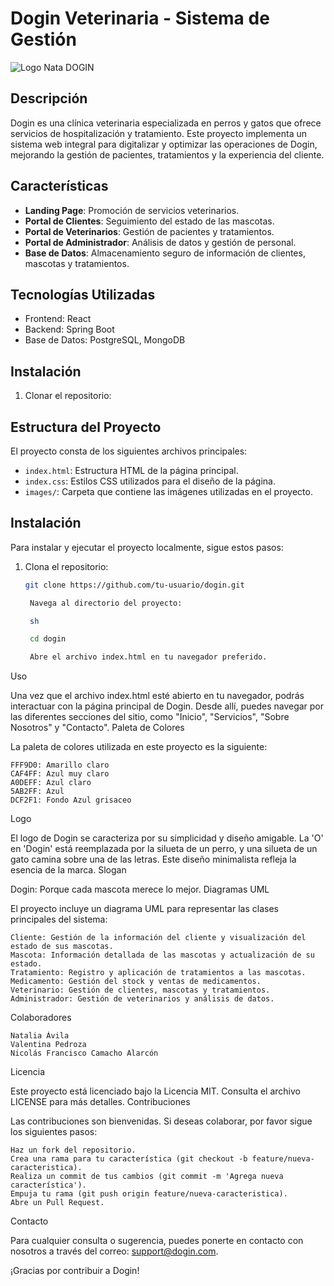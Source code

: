 # Dogin Veterinaria - Sistema de Gestión

![Logo Nata DOGIN](https://github.com/user-attachments/assets/a199e284-e754-43c7-8085-1a64ec770b4c)


## Descripción

Dogin es una clínica veterinaria especializada en perros y gatos que ofrece servicios de hospitalización y tratamiento. Este proyecto implementa un sistema web integral para digitalizar y optimizar las operaciones de Dogin, mejorando la gestión de pacientes, tratamientos y la experiencia del cliente.

## Características

- **Landing Page**: Promoción de servicios veterinarios.
- **Portal de Clientes**: Seguimiento del estado de las mascotas.
- **Portal de Veterinarios**: Gestión de pacientes y tratamientos.
- **Portal de Administrador**: Análisis de datos y gestión de personal.
- **Base de Datos**: Almacenamiento seguro de información de clientes, mascotas y tratamientos.

## Tecnologías Utilizadas

- Frontend: React
- Backend: Spring Boot
- Base de Datos: PostgreSQL, MongoDB

## Instalación

1. Clonar el repositorio:

## Estructura del Proyecto
El proyecto consta de los siguientes archivos principales:

- `index.html`: Estructura HTML de la página principal.
- `index.css`: Estilos CSS utilizados para el diseño de la página.
- `images/`: Carpeta que contiene las imágenes utilizadas en el proyecto.

## Instalación
Para instalar y ejecutar el proyecto localmente, sigue estos pasos:

1. Clona el repositorio:
   ```sh
   git clone https://github.com/tu-usuario/dogin.git

    Navega al directorio del proyecto:

    sh

    cd dogin

    Abre el archivo index.html en tu navegador preferido.

Uso

Una vez que el archivo index.html esté abierto en tu navegador, podrás interactuar con la página principal de Dogin. Desde allí, puedes navegar por las diferentes secciones del sitio, como "Inicio", "Servicios", "Sobre Nosotros" y "Contacto".
Paleta de Colores

La paleta de colores utilizada en este proyecto es la siguiente:

    FFF9D0: Amarillo claro
    CAF4FF: Azul muy claro
    A0DEFF: Azul claro
    5AB2FF: Azul
    DCF2F1: Fondo Azul grisaceo

Logo

El logo de Dogin se caracteriza por su simplicidad y diseño amigable. La 'O' en 'Dogin' está reemplazada por la silueta de un perro, y una silueta de un gato camina sobre una de las letras. Este diseño minimalista refleja la esencia de la marca.
Slogan

Dogin: Porque cada mascota merece lo mejor.
Diagramas UML

El proyecto incluye un diagrama UML para representar las clases principales del sistema:

    Cliente: Gestión de la información del cliente y visualización del estado de sus mascotas.
    Mascota: Información detallada de las mascotas y actualización de su estado.
    Tratamiento: Registro y aplicación de tratamientos a las mascotas.
    Medicamento: Gestión del stock y ventas de medicamentos.
    Veterinario: Gestión de clientes, mascotas y tratamientos.
    Administrador: Gestión de veterinarios y análisis de datos.

Colaboradores

    Natalia Ávila
    Valentina Pedroza
    Nicolás Francisco Camacho Alarcón

Licencia

Este proyecto está licenciado bajo la Licencia MIT. Consulta el archivo LICENSE para más detalles.
Contribuciones

Las contribuciones son bienvenidas. Si deseas colaborar, por favor sigue los siguientes pasos:

    Haz un fork del repositorio.
    Crea una rama para tu característica (git checkout -b feature/nueva-caracteristica).
    Realiza un commit de tus cambios (git commit -m 'Agrega nueva característica').
    Empuja tu rama (git push origin feature/nueva-caracteristica).
    Abre un Pull Request.

Contacto

Para cualquier consulta o sugerencia, puedes ponerte en contacto con nosotros a través del correo: support@dogin.com.

¡Gracias por contribuir a Dogin!

